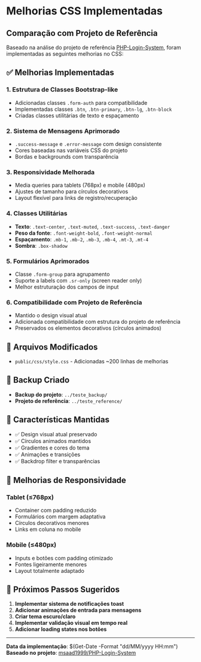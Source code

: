 # Melhorias CSS Implementadas

## Comparação com Projeto de Referência

Baseado na análise do projeto de referência [PHP-Login-System](https://github.com/msaad1999/PHP-Login-System), foram implementadas as seguintes melhorias no CSS:

## ✅ Melhorias Implementadas

### 1. **Estrutura de Classes Bootstrap-like**
- Adicionadas classes `.form-auth` para compatibilidade
- Implementadas classes `.btn`, `.btn-primary`, `.btn-lg`, `.btn-block`
- Criadas classes utilitárias de texto e espaçamento

### 2. **Sistema de Mensagens Aprimorado**
- `.success-message` e `.error-message` com design consistente
- Cores baseadas nas variáveis CSS do projeto
- Bordas e backgrounds com transparência

### 3. **Responsividade Melhorada**
- Media queries para tablets (768px) e mobile (480px)
- Ajustes de tamanho para círculos decorativos
- Layout flexível para links de registro/recuperação

### 4. **Classes Utilitárias**
- **Texto**: `.text-center`, `.text-muted`, `.text-success`, `.text-danger`
- **Peso da fonte**: `.font-weight-bold`, `.font-weight-normal`
- **Espaçamento**: `.mb-1`, `.mb-2`, `.mb-3`, `.mb-4`, `.mt-3`, `.mt-4`
- **Sombra**: `.box-shadow`

### 5. **Formulários Aprimorados**
- Classe `.form-group` para agrupamento
- Suporte a labels com `.sr-only` (screen reader only)
- Melhor estruturação dos campos de input

### 6. **Compatibilidade com Projeto de Referência**
- Mantido o design visual atual
- Adicionada compatibilidade com estrutura do projeto de referência
- Preservados os elementos decorativos (círculos animados)

## 📁 Arquivos Modificados

- `public/css/style.css` - Adicionadas ~200 linhas de melhorias

## 🔄 Backup Criado

- **Backup do projeto**: `../teste_backup/`
- **Projeto de referência**: `../teste_reference/`

## 🎨 Características Mantidas

- ✅ Design visual atual preservado
- ✅ Círculos animados mantidos
- ✅ Gradientes e cores do tema
- ✅ Animações e transições
- ✅ Backdrop filter e transparências

## 📱 Melhorias de Responsividade

### Tablet (≤768px)
- Container com padding reduzido
- Formulários com margem adaptativa
- Círculos decorativos menores
- Links em coluna no mobile

### Mobile (≤480px)
- Inputs e botões com padding otimizado
- Fontes ligeiramente menores
- Layout totalmente adaptado

## 🚀 Próximos Passos Sugeridos

1. **Implementar sistema de notificações toast**
2. **Adicionar animações de entrada para mensagens**
3. **Criar tema escuro/claro**
4. **Implementar validação visual em tempo real**
5. **Adicionar loading states nos botões**

---

**Data da implementação**: $(Get-Date -Format "dd/MM/yyyy HH:mm")
**Baseado no projeto**: [msaad1999/PHP-Login-System](https://github.com/msaad1999/PHP-Login-System)